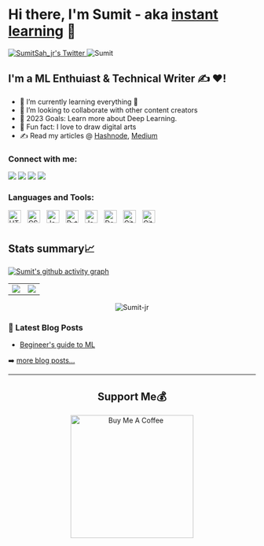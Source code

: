 # Hi there, I'm Sumit - aka [instant learning](https://www.youtube.com/channel/UCPIXa3qnZ4GRpZGxNa5SR5Q) 👋 
<p align="left">
 <a href="http://twitter.com/SumitSah_jr">
    <img src="https://img.shields.io/twitter/follow/SumitSah_jr?label=Twitter&logo=twitter&style=for-the-badge&color=blue" alt="SumitSah_jr's Twitter"/>
  </a>
  <img src="https://komarev.com/ghpvc/?username=Sumit-jr" alt="Sumit" />
 </p>
 
## I'm a ML Enthuiast & Technical Writer ✍  ❤!
- 🌱 I’m currently learning everything 🤣
- 👯 I’m looking to collaborate with other content creators
- 🥅 2023 Goals: Learn more about Deep Learning.
- 🎨 Fun fact: I love to draw digital arts
- ✍ Read my articles @ [Hashnode](https://sumitsahjr.hashnode.dev/), [Medium](https://medium.com/@er.sumitsah)

### Connect with me:

<p align="left">  
<a href="https://twitter.com/SumitSah_jr" target="blank"><img src="https://img.icons8.com/color/35/000000/twitter--v2.png"/></a>
<a href="https://linkedin.com/in/Sumit-prasad-sah/"target="blank"><img src="https://img.icons8.com/color/35/000000/linkedin.png"/></a>
<a href="https://www.youtube.com/channel/UCPIXa3qnZ4GRpZGxNa5SR5Q" target="blank"><img src="https://img.icons8.com/color/35/000000/youtube-play.png"/></a>
<a href="mailto:sahsumit@gmail.com" target="blank"><img src="https://img.icons8.com/color/35/000000/gmail.png"/></a>
</p>

### Languages and Tools:

<img align="left" alt="HTML5" width="26px" src="https://cdn.jsdelivr.net/gh/devicons/devicon/icons/html5/html5-original.svg" style="padding-right:10px;" />
<img align="left" alt="CSS3" width="26px" src="https://cdn.jsdelivr.net/gh/devicons/devicon/icons/css3/css3-original.svg" style="padding-right:10px;" />
<img align="left" alt="JavaScript" width="26px" src="https://cdn.jsdelivr.net/gh/devicons/devicon/icons/javascript/javascript-original.svg" style="padding-right:10px;" />
<img align="left" alt="Python" width="26px" src="https://cdn.jsdelivr.net/gh/devicons/devicon/icons/python/python-original.svg"  style="padding-right:10px;" />
<img align="left" alt="Java" width="26px" src="https://cdn.jsdelivr.net/gh/devicons/devicon/icons/java/java-original.svg" style="padding-right:10px;" />
<img align="left" alt="Docker" width="26px" src="https://cdn.jsdelivr.net/gh/devicons/devicon/icons/docker/docker-original-wordmark.svg"  style="padding-right:10px;" />
<img align="left" alt="GitHub" width="26px" src="https://user-images.githubusercontent.com/3369400/139448065-39a229ba-4b06-434b-bc67-616e2ed80c8f.png" style="padding-right:10px;" />
<img align="left" alt="Git" width="26px" src="https://cdn.jsdelivr.net/gh/devicons/devicon/icons/git/git-original.svg" style="padding-right:10px;" />
<br />
<br />

<!-- ### <h2 align="center">Contribution Graph📚</h2> -->
## Stats summary📈
[![Sumit's github activity graph](https://github-readme-activity-graph.vercel.app/graph?username=Sumit-jr&theme=dracula)](https://github.com/sumit-jr/github-readme-activity-graph)
 
<table>
  <tr>
 <td><img class="img" src="https://github-readme-stats.vercel.app/api/top-langs/?username=Sumit-jr&theme=radical&layout=compact" /></td>
 <td><img class="img" src="https://github-readme-stats.vercel.app/api?username=Sumit-jr&show_icons=true&theme=radical" /></td>
</tr>
 </table>
<p align="center">
 <img class="img" src="https://github-readme-streak-stats.herokuapp.com/?user=Sumit-jr&theme=highcontrast&hide_border=true" alt="Sumit-jr" />
</p>

### 📕 Latest Blog Posts

<!-- BLOG-POST-LIST:START -->
- [Begineer's guide to ML](https://medium.com/@er.sumitsah/a-beginners-guide-to-machine-learning-60b733a8983)
<!-- BLOG-POST-LIST:END -->

➡️ [more blog posts...](https://medium.com/@er.sumitsah)

<!-- BLOG-POST-LIST:END -->

---

### <h2 align="center">Support Me💰</h2>

 <p align="center"> 
<a href="https://www.buymeacoffee.com/sumits" target="_blank"><img src="https://cdn.buymeacoffee.com/buttons/v2/default-yellow.png" alt="Buy Me A Coffee" width="250" ></a>
</p>

